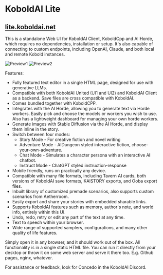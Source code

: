 # KoboldAI Lite
## [lite.koboldai.net](https://lite.koboldai.net)

This is a standalone Web UI for KoboldAI Client, KoboldCpp and AI Horde, which requires no dependencies, installation or setup. It's also capable of connecting to custom endpoints, including OpenAI, Claude, and both local and remote Kobold instances.

![Preview1](preview1.png)
![Preview2](preview2.png)

Features:
- Fully featured text editor in a single HTML page, designed for use with generative LLMs.
- Compatible with both KoboldAI United (UI1 and UI2) and KoboldAI Client as a backend. Save files are cross compatible with KoboldAI.
- Comes bundled together with KoboldCPP.
- Integrates with the AI Horde, allowing you to generate text via Horde workers. Easily pick and choose the models or workers you wish to use. Also has a lightweight dashboard for managing your own horde workers.
- Generate images with Stable Diffusion via the AI Horde, and display them inline in the story.
- Switch between four modes:
    - Story Mode - For creative fiction and novel writing
    - Adventure Mode - AIDungeon styled interactive fiction, choose-your-own-adventure.
    - Chat Mode - Simulates a character persona with an interactive AI chatbot.
    - Instruct Mode - ChatGPT styled instruction-response
- Mobile friendly, runs on practically any device.
- Compatible with many file formats, including Tavern AI cards, both versions of KoboldAI save formats, KAISTORY exports, and Ooba export files.
- Inbuilt library of customized premade scenarios, also supports custom scenarios from Aetherroom.
- Easily export and share your stories with embedded sharable links.
- Supports KoboldAI features such as memory, author's note, and world info, entirely within this UI.
- Undo, redo, retry or edit any part of the text at any time.
- Text to speech within your browser.
- Wide range of supported samplers, configurations, and many other quality of life features.

Simply open it in any browser, and it should work out of the box. All functionality is in a single static HTML file. You can run it directly from your desktop or throw it on some web server and serve it there too. E.g. Github pages, nginx, whatever.

For assistance or feedback, look for Concedo in the KoboldAI Discord.
